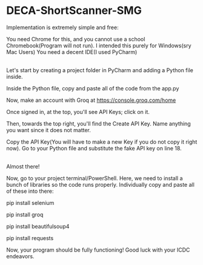 # DECA-ShortScanner-SMG
Implementation is extremely simple and free:

You need Chrome for this, and you cannot use a school Chromebook(Program will not run).
I intended this purely for Windows(sry Mac Users)
You need a decent IDE(I used PyCharm)
 <br>  </br>

Let's start by creating a project folder in PyCharm and adding a Python file inside.

Inside the Python file, copy and paste all of the code from the app.py

Now, make an account with Groq at https://console.groq.com/home

Once signed in, at the top, you'll see API Keys; click on it.

Then, towards the top right, you'll find the Create API Key. Name anything you want since it does not matter.

Copy the API Key(You will have to make a new Key if you do not copy it right now). Go to your Python file and substitute the fake API key on line 18.
 <br> </br>

Almost there!

Now, go to your project terminal/PowerShell. Here, we need to install a bunch of libraries so the code runs properly.
Individually copy and paste all of these into there:

pip install selenium

pip install groq

pip install beautifulsoup4

pip install requests

Now, your program should be fully functioning! Good luck with your ICDC endeavors.




